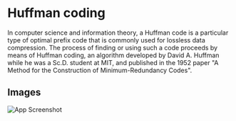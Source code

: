 
# Huffman coding


In computer science and information theory, a Huffman code is a particular type of optimal prefix code that is commonly used for lossless data compression. The process of finding or using such a code proceeds by means of Huffman coding, an algorithm developed by David A. Huffman while he was a Sc.D. student at MIT, and published in the 1952 paper "A Method for the Construction of Minimum-Redundancy Codes".
## Images

![App Screenshot](https://cgi.luddy.indiana.edu/~yye/c343-2019/images/Huffman-tree-Fig5.24.png)


